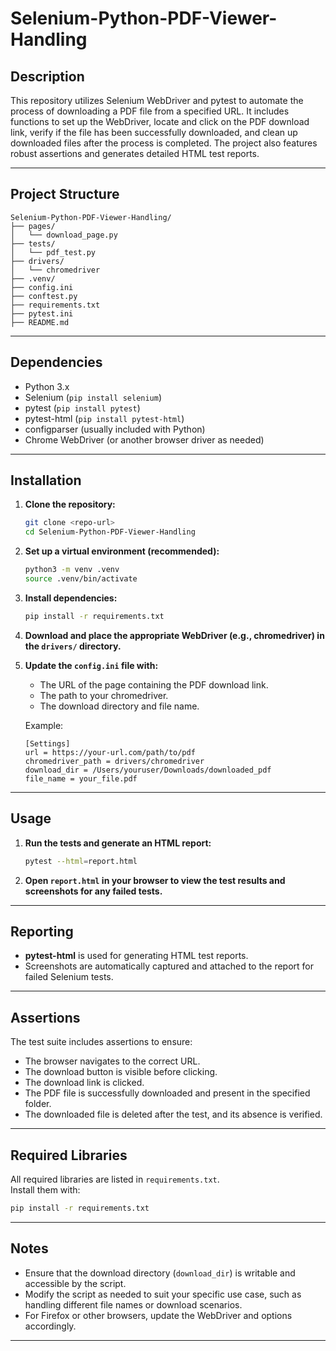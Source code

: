 # Selenium-Python-PDF-Viewer-Handling

## Description

This repository utilizes Selenium WebDriver and pytest to automate the process of downloading a PDF file from a specified URL. It includes functions to set up the WebDriver, locate and click on the PDF download link, verify if the file has been successfully downloaded, and clean up downloaded files after the process is completed. The project also features robust assertions and generates detailed HTML test reports.

---

## Project Structure

```
Selenium-Python-PDF-Viewer-Handling/
├── pages/
│   └── download_page.py
├── tests/
│   └── pdf_test.py
├── drivers/
│   └── chromedriver
├── .venv/
├── config.ini
├── conftest.py
├── requirements.txt
├── pytest.ini
├── README.md
```

---

## Dependencies

- Python 3.x
- Selenium (`pip install selenium`)
- pytest (`pip install pytest`)
- pytest-html (`pip install pytest-html`)
- configparser (usually included with Python)
- Chrome WebDriver (or another browser driver as needed)

---

## Installation

1. **Clone the repository:**
    ```bash
    git clone <repo-url>
    cd Selenium-Python-PDF-Viewer-Handling
    ```

2. **Set up a virtual environment (recommended):**
    ```bash
    python3 -m venv .venv
    source .venv/bin/activate
    ```

3. **Install dependencies:**
    ```bash
    pip install -r requirements.txt
    ```

4. **Download and place the appropriate WebDriver (e.g., chromedriver) in the `drivers/` directory.**

5. **Update the `config.ini` file with:**
    - The URL of the page containing the PDF download link.
    - The path to your chromedriver.
    - The download directory and file name.

    Example:
    ```
    [Settings]
    url = https://your-url.com/path/to/pdf
    chromedriver_path = drivers/chromedriver
    download_dir = /Users/youruser/Downloads/downloaded_pdf
    file_name = your_file.pdf
    ```

---

## Usage

1. **Run the tests and generate an HTML report:**
    ```bash
    pytest --html=report.html
    ```

2. **Open `report.html` in your browser to view the test results and screenshots for any failed tests.**

---

## Reporting

- **pytest-html** is used for generating HTML test reports.
- Screenshots are automatically captured and attached to the report for failed Selenium tests.

---

## Assertions

The test suite includes assertions to ensure:
- The browser navigates to the correct URL.
- The download button is visible before clicking.
- The download link is clicked.
- The PDF file is successfully downloaded and present in the specified folder.
- The downloaded file is deleted after the test, and its absence is verified.

---

## Required Libraries

All required libraries are listed in `requirements.txt`.  
Install them with:
```bash
pip install -r requirements.txt
```

---

## Notes

- Ensure that the download directory (`download_dir`) is writable and accessible by the script.
- Modify the script as needed to suit your specific use case, such as handling different file names or download scenarios.
- For Firefox or other browsers, update the WebDriver and options accordingly.

---